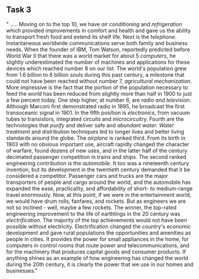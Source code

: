 ## Task 3
" ..... Moving on to the top 10, we have *air conditioning* and *refrigeration* which
provided improvements in comfort and health and gave us the ability to transport fresh food and extend its shelf life. Next is the *telephone*. Instantaneous worldwide communications serve both family and business needs. When the founder of IBM, Tom Watson, reportedly predicted before World War II that there was a world market for about 5 *computers*, he slightly underestimated the number of machines and applications for these devices which reached number 8 on our list. The world's population grew from 1.6 billion to 6 billion souls during this past century, a milestone that could not have been reached without number 7, *agricultural mechanization*. More impressive is the fact that the portion of the population necessary to feed the world has been reduced from slightly more than half in 1900 to just a few percent today.
One step higher, at number 6, are *radio and television*. Although Marconi first demonstrated radio in 1895, he broadcast the first transoceanic signal in 1901. In the fifth position is *electronics*, from
vacuum tubes to transistors, integrated circuits and microcircuitry. Fourth are the technologies that *purify* and deliver safe and *abundant water*. *Water treatment* and distribution techniques led to longer lives and better living standards around the globe. The *airplane* is ranked third. From its birth in 1903 with no obvious important use, aircraft rapidly changed the character of warfare, found dozens of new uses, and in the latter half of the century decimated passenger competition in trains and ships.
The second ranked engineering contribution is the *automobile*. It too was a nineteenth century invention, but its development in the twentieth century demanded that it be considered a competitor.
Passenger cars and trucks are the major transporters of people and cargo around the world, and the automobile has expanded the ease, practicality, and affordability of short- to medium-range travel enormously.
Now, at this point, if we were in the entertainment world, we would have drum rolls, fanfares, and rockets. But as engineers we are not so inclined - well, maybe a few rockets. The winner, the top-rated engineering improvement to the life of earthlings in the 20 century was *electrification*.
The majority of the top achievements would not have been possible without electricity. Electrification changed the country's economic development and gave rural populations the opportunities and amenities as people in cities. It provides the power for small appliances in the home, for computers in control rooms that route power and telecommunications, and for the machinery that produces capital goods and consumer products. If anything shines as an example of how engineering has changed the world during the 20th century, it is clearly the power that we use in our homes and businesses."